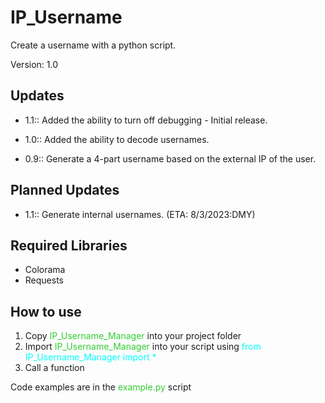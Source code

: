# IP_Username

Create a username with a python script.

Version: 1.0

## Updates

- 1.1:: Added the ability to turn off debugging - Initial release.

- 1.0:: Added the ability to decode usernames.

- 0.9:: Generate a 4-part username based on the external IP of the user.

## Planned Updates

- 1.1:: Generate internal usernames. (ETA: 8/3/2023:DMY)

## Required Libraries

- Colorama
- Requests

## How to use

1. Copy <span style="color:limegreen">IP_Username_Manager</span> into your project folder
2. Import <span style="color:limegreen">IP_Username_Manager</span> into your script using <span style="color:aqua">from IP_Username_Manager import *</span>
3. Call a function

Code examples are in the <span style="color:limegreen">example.py</span> script
